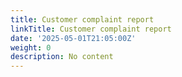 ```yaml
---
title: Customer complaint report
linkTitle: Customer complaint report
date: '2025-05-01T21:05:00Z'
weight: 0
description: No content
---
```



